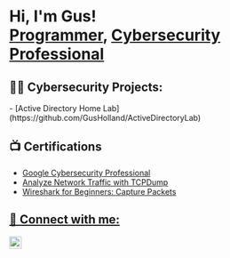 <h1>Hi, I'm Gus! <br/><a href="https://github.com/GusHolland1">Programmer</a>, <a href="https://www.linkedin.com/in/Gus-Holland/">Cybersecurity Professional</a></h1>

<h2>👨‍💻 Cybersecurity Projects:</h2>
- [Active Directory Home Lab] (https://github.com/GusHolland/ActiveDirectoryLab)

<h2>📺 Certifications</h2>

- <a href="https://coursera.org/share/02d2116af6ec51bbc7a8c346b0914c9b">Google Cybersecurity Professional
- <a href="https://coursera.org/share/311cc17ff9773fe31531f8acae3ac83d">Analyze Network Traffic with TCPDump
- <a href="https://coursera.org/share/6e8b929f9dcb0e8dedf16d0aa73b7cfc">Wireshark for Beginners: Capture Packets

<h2> 🤳 Connect with me:</h2>

[<img align="left" alt="JoshMadakor | LinkedIn" width="22px" src="https://cdn.jsdelivr.net/npm/simple-icons@v3/icons/linkedin.svg" />][linkedin]

[linkedin]: https://linkedin.com/in/Gus-Holland

<!--
**joshmadakor1/joshmadakor1** is a ✨ _special_ ✨ repository because its `README.md` (this file) appears on your GitHub profile.

Here are some ideas to get you started:

- 🔭 I’m currently working on ...
- 🌱 I’m currently learning ...
- 👯 I’m looking to collaborate on ...
- 🤔 I’m looking for help with ...
- 💬 Ask me about ...
- 📫 How to reach me: ...
- 😄 Pronouns: ...
- ⚡ Fun fact: ...
-->
